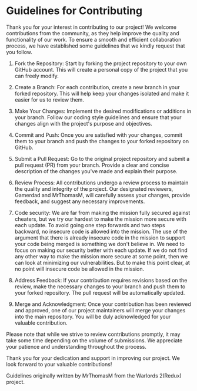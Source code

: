 # Guidelines for Contributing

Thank you for your interest in contributing to our project! We welcome contributions from the community, as they help improve the quality and functionality of our work. To ensure a smooth and efficient collaboration process, we have established some guidelines that we kindly request that you follow. 

1. Fork the Repository: Start by forking the project repository to your own GitHub account. This will create a personal copy of the project that you can freely modify.

2. Create a Branch: For each contribution, create a new branch in your forked repository. This will help keep your changes isolated and make it easier for us to review them.

3. Make Your Changes: Implement the desired modifications or additions in your branch. Follow our coding style guidelines and ensure that your changes align with the project's purpose and objectives.

4. Commit and Push: Once you are satisfied with your changes, commit them to your branch and push the changes to your forked repository on GitHub.

5. Submit a Pull Request: Go to the original project repository and submit a pull request (PR) from your branch. Provide a clear and concise description of the changes you've made and explain their purpose.

6. Review Process: All contributions undergo a review process to maintain the quality and integrity of the project. Our designated reviewers, Gamerdad and MrThomasM, will carefully assess your changes, provide feedback, and suggest any necessary improvements.

7. Code security: We are far from making the mission fully secured against cheaters, but we try our hardest to make the mission more secure with each update. To avoid going one step forwards and two steps backward, no insecure code is allowed into the mission. The use of the argument that there is already insecure code in the mission to support your code being merged is something we don't believe in. We need to focus on making our security better with each update. If we do not find any other way to make the mission more secure at some point, then we can look at minimizing our vulnerabilities. But to make this point clear, at no point will insecure code be allowed in the mission.

8. Address Feedback: If your contribution requires revisions based on the review, make the necessary changes to your branch and push them to your forked repository. The pull request will be automatically updated.

9. Merge and Acknowledgment: Once your contribution has been reviewed and approved, one of our project maintainers will merge your changes into the main repository. You will be duly acknowledged for your valuable contribution.

Please note that while we strive to review contributions promptly, it may take some time depending on the volume of submissions. We appreciate your patience and understanding throughout the process.

Thank you for your dedication and support in improving our project. We look forward to your valuable contributions!

Guidelines originally written by MrThomasM from the Warlords 2(Redux) project.  